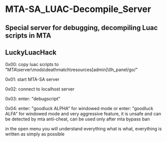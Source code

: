 # MTA-SA_LUAC-Decompile_Server

## Special server for debugging, decompiling Luac scripts in MTA

## LuckyLuacHack

0x00: copy luac scripts to "MTA\server\mods\deathmatch\resources[admin]\llh_panel/go/"

0x01: start MTA-SA server

0x02: connect to localhost server

0x03: enter: "debugscript"

0x04: enter: "goodluck ALPHA" for windowed mode or enter: "goodluck ALFA" for windowed mode and very aggressive feature, it is unsafe and can be detected by mta anti-cheat, can be used only after mta bypass ban

in the open menu you will understand everything what is what, everything is written as simply as possible

